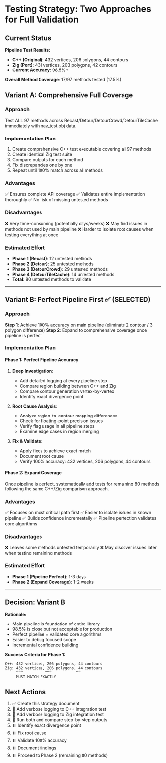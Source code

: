 # Testing Strategy: Two Approaches for Full Validation

## Current Status

**Pipeline Test Results:**
- **C++ (Original)**: 432 vertices, 206 polygons, 44 contours
- **Zig (Port)**: 431 vertices, 203 polygons, 42 contours
- **Current Accuracy**: 98.5%+

**Overall Method Coverage**: 17/97 methods tested (17.5%)

## Variant A: Comprehensive Full Coverage

### Approach
Test ALL 97 methods across Recast/Detour/DetourCrowd/DetourTileCache immediately with nav_test.obj data.

### Implementation Plan
1. Create comprehensive C++ test executable covering all 97 methods
2. Create identical Zig test suite
3. Compare outputs for each method
4. Fix discrepancies one by one
5. Repeat until 100% match across all methods

### Advantages
✅ Ensures complete API coverage
✅ Validates entire implementation thoroughly
✅ No risk of missing untested methods

### Disadvantages
❌ Very time-consuming (potentially days/weeks)
❌ May find issues in methods not used by main pipeline
❌ Harder to isolate root causes when testing everything at once

### Estimated Effort
- **Phase 1 (Recast)**: 12 untested methods
- **Phase 2 (Detour)**: 25 untested methods
- **Phase 3 (DetourCrowd)**: 29 untested methods
- **Phase 4 (DetourTileCache)**: 14 untested methods
- **Total**: 80 untested methods to validate

---

## Variant B: Perfect Pipeline First ✅ (SELECTED)

### Approach
**Step 1**: Achieve 100% accuracy on main pipeline (eliminate 2 contour / 3 polygon difference)
**Step 2**: Expand to comprehensive coverage once pipeline is perfect

### Implementation Plan

#### Phase 1: Perfect Pipeline Accuracy
1. **Deep Investigation**:
   - Add detailed logging at every pipeline step
   - Compare region building between C++ and Zig
   - Compare contour generation vertex-by-vertex
   - Identify exact divergence point

2. **Root Cause Analysis**:
   - Analyze region-to-contour mapping differences
   - Check for floating-point precision issues
   - Verify flag usage in all pipeline steps
   - Examine edge cases in region merging

3. **Fix & Validate**:
   - Apply fixes to achieve exact match
   - Document root cause
   - Verify 100% accuracy: 432 vertices, 206 polygons, 44 contours

#### Phase 2: Expand Coverage
Once pipeline is perfect, systematically add tests for remaining 80 methods following the same C++/Zig comparison approach.

### Advantages
✅ Focuses on most critical path first
✅ Easier to isolate issues in known pipeline
✅ Builds confidence incrementally
✅ Pipeline perfection validates core algorithms

### Disadvantages
❌ Leaves some methods untested temporarily
❌ May discover issues later when testing remaining methods

### Estimated Effort
- **Phase 1 (Pipeline Perfect)**: 1-3 days
- **Phase 2 (Expand Coverage)**: 1-2 weeks

---

## Decision: Variant B

**Rationale:**
- Main pipeline is foundation of entire library
- 98.5% is close but not acceptable for production
- Perfect pipeline = validated core algorithms
- Easier to debug focused scope
- Incremental confidence building

**Success Criteria for Phase 1:**
```
C++: 432 vertices, 206 polygons, 44 contours
Zig: 432 vertices, 206 polygons, 44 contours
     ^^^          ^^^           ^^
     MUST MATCH EXACTLY
```

## Next Actions

1. ✅ Create this strategy document
2. 🔄 Add verbose logging to C++ integration test
3. 🔄 Add verbose logging to Zig integration test
4. 🔄 Run both and compare step-by-step outputs
5. ⏸️ Identify exact divergence point
6. ⏸️ Fix root cause
7. ⏸️ Validate 100% accuracy
8. ⏸️ Document findings
9. ⏸️ Proceed to Phase 2 (remaining 80 methods)
